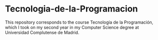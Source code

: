 # Tecnologia-de-la-Programacion
This repository corresponds to the course Tecnología de la Programación, which I took on my second year in my Computer Science degree at Universidad Complutense de Madrid.
